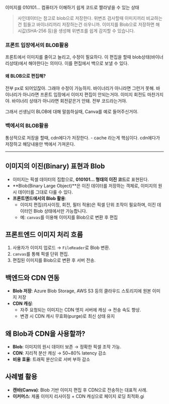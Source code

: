 이미지를 010101... 컴퓨터가 이해하기 쉽게 코드로 짤라넣을 수 있는 상태

> 사인데이터는 참고로 blob으로 저장한다. 위변조 검사할때 이미지끼리 비교하는건 힘들고 바이너리끼리 저장하는건 쉬우니까. 이미지를 Blob으로 저장하면 해시값(SHA-256 등)을 생성해 위변조를 쉽게 감지할 수 있습니다.


### 프론트 입장에서의 BLOB활용

프론트에서 이미지를 줄이고 늘리고, 수정이 필요하다. 
이 편집을 할때 blob상태(바이너리상태)에서 해야한다는 의미다.
이를 편집에서 백으로 보낼 수 있다. 

#### 왜 BLOB으로 편집해?
전부 px로 되어있잖아. 그래야 수정이 가능하지. 바이너리가 아니라면 그런거 못해.
바이너리가 아니라면 프론트 입장에서 이미지 편집이 안되는거야.
이미지 회전도 마찬가지야. 바이너리 상태가 아니라면 회전같은거 안돼.
전부 코드라는거야. 

그래서 선생님이 BLOB에 대해 말씀하실때, Canva를 예로 들어주신거야.




### 백에서의 BLOB활용

통상적으로 저장을 할때, cdn에다가 저장한다. - cache 라는게 핵심이다.
cdn에다가 저장하고 해당내용만 백에서 가져온다.




---

## **이미지의 이진(Binary) 표현과 Blob**

- 이미지는 픽셀 데이터의 집합으로, **010101... 형태의 이진 코드**로 표현된다.
- **Blob(Binary Large Object)**은 이진 데이터를 저장하는 객체로, 이미지의 원시 데이터를 그대로 다룰 수 있다.
- **프론트엔드에서의 Blob 활용**:
    - 이미지 편집(리사이징, 회전, 필터 적용)은 픽셀 단위 조작이 필요하며, 이진 데이터인 Blob 상태에서만 가능합니다.
    - 예: `canvas`를 이용해 이미지를 Blob으로 변환 후 편집
        


## **프론트엔드 이미지 처리 흐름**

1. 사용자가 이미지 업로드 → `FileReader`로 Blob 변환.
2. `canvas`를 통해 픽셀 단위 편집.
3. 편집된 이미지를 Blob으로 변환 후 서버 전송.
    

## **백엔드와 CDN 연동**

- **Blob 저장**: Azure Blob Storage, AWS S3 등의 클라우드 스토리지에 원본 이미지 저장
- **CDN 캐싱**:
    - 자주 요청되는 이미지는 CDN 엣지 서버에 캐싱 → 전송 속도 향상.
    - 변경 시 CDN 캐시 무효화(purge)로 최신 상태 유지


## **왜 Blob과 CDN을 사용할까?**

- **Blob**: 이미지의 원시 데이터 보존 → 정확한 픽셀 조작 가능.
- **CDN**: 지리적 분산 캐싱 → 50~80% latency 감소
- **비용 효율**: 트래픽 분산으로 서버 부하 감소

## 사례별 활용

- **캔바(Canva)**: Blob 기반 이미지 편집 후 CDN으로 전송하는 대표적 사례.
- **이커머스**: 제품 이미지 리사이징 + CDN 캐싱으로 페이지 로딩 최적화.gi